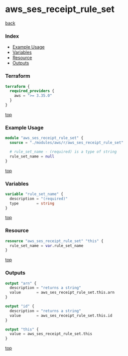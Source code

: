 # aws_ses_receipt_rule_set

[back](../aws.md)

### Index

- [Example Usage](#example-usage)
- [Variables](#variables)
- [Resource](#resource)
- [Outputs](#outputs)

### Terraform

```terraform
terraform {
  required_providers {
    aws = ">= 3.35.0"
  }
}
```

[top](#index)

### Example Usage

```terraform
module "aws_ses_receipt_rule_set" {
  source = "./modules/aws/r/aws_ses_receipt_rule_set"

  # rule_set_name - (required) is a type of string
  rule_set_name = null
}
```

[top](#index)

### Variables

```terraform
variable "rule_set_name" {
  description = "(required)"
  type        = string
}
```

[top](#index)

### Resource

```terraform
resource "aws_ses_receipt_rule_set" "this" {
  rule_set_name = var.rule_set_name
}
```

[top](#index)

### Outputs

```terraform
output "arn" {
  description = "returns a string"
  value       = aws_ses_receipt_rule_set.this.arn
}

output "id" {
  description = "returns a string"
  value       = aws_ses_receipt_rule_set.this.id
}

output "this" {
  value = aws_ses_receipt_rule_set.this
}
```

[top](#index)